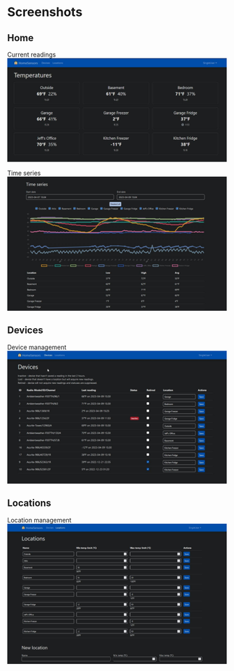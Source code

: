 # Screenshots

## Home
Current readings
![Home - current readings](img/screen01-home-current.jpg)

Time series
![Home - time series](img/screen02-home-time-series.jpg)

## Devices
Device management
![Device management](img/screen03-device-management.jpg)

## Locations
Location management
![Location management](img/screen04-location-management.jpg)
